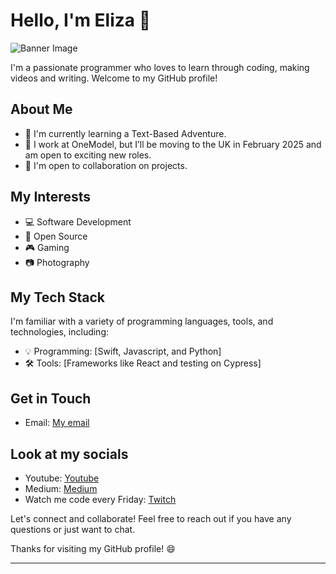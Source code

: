 # Hello, I'm Eliza 👋

![Banner Image](https://github.com/Efury1/githubImages/blob/main/srteertrtyrtyrty%20(7).png)

I'm a passionate programmer who loves to learn through coding, making videos and writing. Welcome to my GitHub profile!

## About Me

- 🌱 I'm currently learning a Text-Based Adventure.
- 💼 I work at OneModel, but I’ll be moving to the UK in February 2025 and am open to exciting new roles.
- 🤝 I'm open to collaboration on projects.

## My Interests

- 💻 Software Development
- 🚀 Open Source
- 🎮 Gaming
- 📷 Photography

## My Tech Stack

I'm familiar with a variety of programming languages, tools, and technologies, including:

- 💡 Programming: [Swift, Javascript, and Python]
- 🛠️ Tools: [Frameworks like React and testing on Cypress]

## Get in Touch

- Email: [My email](elizalikescode@gmail.com)

## Look at my socials 

- Youtube: [Youtube](https://www.youtube.com/channel/UCCwlIqh6VjXceir9BHMl_YQ)
- Medium: [Medium](https://medium.com/@girlchronicallyonline)
- Watch me code every Friday: [Twitch](https://www.twitch.tv/girlchronicallyonline)


Let's connect and collaborate! Feel free to reach out if you have any questions or just want to chat.

Thanks for visiting my GitHub profile! 😄

  
  
_________________________________________
